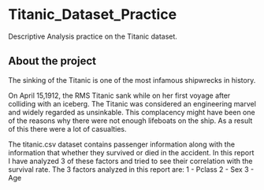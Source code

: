# Titanic_Dataset_Practice
Descriptive Analysis practice on the Titanic dataset.
## About the project 
The sinking of the Titanic is one of the most infamous shipwrecks in history. 

On April 15,1912, the RMS Titanic sank while on her first voyage after colliding with an iceberg. The Titanic was considered an engineering marvel and widely regarded as unsinkable. This complacency might have been one of the reasons why there were not enough lifeboats on the ship. As a result of this there were a lot of casualties.  

The titanic.csv dataset contains passenger information along with the information that whether they survived or died in the accident. In this report I have analyzed 3 of these factors and tried to see their correlation with the survival rate. The 3 factors analyzed in this report are: 
1 - Pclass 
2 - Sex 
3 - Age  
